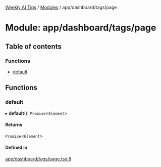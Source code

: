 [Weekly AI Tips](../README.md) / [Modules](../modules.md) / app/dashboard/tags/page

# Module: app/dashboard/tags/page

## Table of contents

### Functions

- [default](app_dashboard_tags_page.md#default)

## Functions

### default

▸ **default**(): `Promise`\<`Element`\>

#### Returns

`Promise`\<`Element`\>

#### Defined in

[app/dashboard/tags/page.tsx:8](https://github.com/alexsoyes/weekly-ai-tips/blob/82d80f9c03fb9b1eb480331758fae01e00b39731/app/dashboard/tags/page.tsx#L8)
